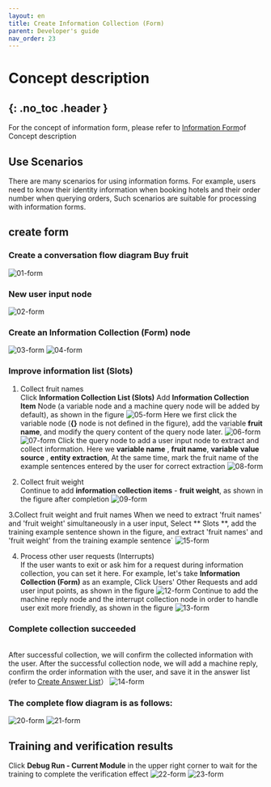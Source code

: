 ```yaml
---
layout: en
title: Create Information Collection (Form)
parent: Developer's guide
nav_order: 23
---
```


# Concept description
{: .no_toc .header }
---
For the concept of information form, please refer to [Information Form](/docs/en/appendix/appendix/#表单)of Concept description

## Use Scenarios

There are many scenarios for using information forms. For example, users need to know their identity information when booking hotels and their order number when querying orders,
Such scenarios are suitable for processing with information forms.

## create form

### Create a conversation flow diagram **Buy fruit**
   ![01-form](/assets/images/tutorial/form/01-form.png)

### New user input node
   ![02-form](/assets/images/tutorial/form/02-form.png)

### Create an Information Collection (Form) node
  ![03-form](/assets/images/tutorial/form/03-form.png)
  ![04-form](/assets/images/tutorial/form/04-form.png)
### Improve information list (Slots)
  1. Collect fruit names
    <br/> 
    Click **Information Collection List (Slots)** Add **Information Collection Item** Node (a variable node and a machine query node will be added by default), as shown in the figure
     ![05-form](/assets/images/tutorial/form/05-form.png)
     Here we first click the variable node (**{}** node is not defined in the figure), add the variable **fruit name**, and modify the query content of the query node later.
     ![06-form](/assets/images/tutorial/form/06-form.png)
     ![07-form](/assets/images/tutorial/form/07-form.png)
     Click the query node to add a user input node to extract and collect information. Here we **variable name** , **fruit name**, **variable value source** , **entity extraction**,
     At the same time, mark the fruit name of the example sentences entered by the user for correct extraction
     ![08-form](/assets/images/tutorial/form/08-form.png)

  2. Collect fruit weight
     <br/>
     Continue to add **information collection items** - **fruit weight**, as shown in the figure after completion
     ![09-form](/assets/images/tutorial/form/09-form.png)
  
  3.Collect fruit weight and fruit names
    When we need to extract 'fruit names' and 'fruit weight' simultaneously in a user input, Select ** Slots **, add the training example sentence shown in the figure, and extract 'fruit names' and 'fruit weight' from the training example sentence`
    ![15-form](/assets/images/tutorial/form/15-form.png)

  4. Process other user requests (Interrupts)
     <br/>
     If the user wants to exit or ask him for a request during information collection, you can set it here. For example, let's take **Information Collection (Form)** as an example,
     Click Users' Other Requests and add user input points, as shown in the figure
     ![12-form](/assets/images/tutorial/form/12-form.png)
     Continue to add the machine reply node and the interrupt collection node in order to handle user exit more friendly, as shown in the figure
     ![13-form](/assets/images/tutorial/form/13-form.png)

### Complete collection succeeded
  <br/>After successful collection, we will confirm the collected information with the user. After the successful collection node, we will add a machine reply, confirm the order information with the user, and save it in the answer list (refer to [Create Answer List](/docs/en/tutorial/node-template/bot-global/)）
![14-form](/assets/images/tutorial/form/14-form.png)

### The complete flow diagram is as follows:
  ![20-form](/assets/images/tutorial/form/20-form.png)
  ![21-form](/assets/images/tutorial/form/21-form.png)


## Training and verification results
  Click **Debug Run - Current Module** in the upper right corner to wait for the training to complete the verification effect
  ![22-form](/assets/images/tutorial/form/22-form.png)
  ![23-form](/assets/images/tutorial/form/23-form.png)
